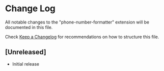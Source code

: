 # Change Log

All notable changes to the "phone-number-formatter" extension will be documented in this file.

Check [Keep a Changelog](http://keepachangelog.com/) for recommendations on how to structure this file.

## [Unreleased]

- Initial release